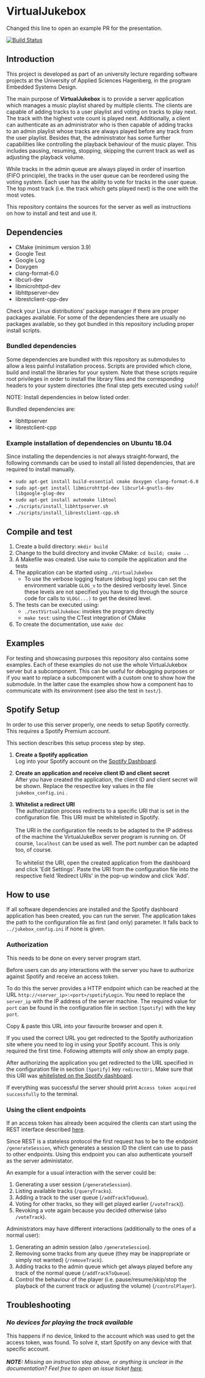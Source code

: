# VirtualJukebox

Changed this line to open an example PR for the presentation.

[![Build Status][1]][2]

## Introduction

This project is developed as part of an university lecture regarding software projects at the University of Applied Sciences Hagenberg, in the program Embedded Systems Design.

The main purpose of __VirtualJukebox__ is to provide a server application which manages a music playlist shared by
multiple clients. The clients are capable of adding tracks to a user playlist and voting on tracks to play next. The track
with the highest vote count is played next.
Additionally, a client can authenticate as an administrator who is then capable of adding tracks to an admin playlist
whose tracks are always played before any track from the user playlist. Besides that, the administrator has some further
capabilities like controlling the playback behaviour of the music player. This includes
pausing, resuming, stopping, skipping the current track as well as adjusting the playback volume.

While tracks in the admin queue are always played in order of insertion (FIFO principle), the tracks in the user queue can be reordered using the voting system. Each user has the ability to vote for tracks in the user queue. The top most track (i.e. the track which gets played next) is the one with the most votes.

This repository contains the sources for the server as well as instructions on how to install and test and use it.

## Dependencies

- CMake (minimum version 3.9)
- Google Test
- Google Log
- Doxygen
- clang-format-6.0
- libcurl-dev
- libmicrohttpd-dev
- libhttpserver-dev
- librestclient-cpp-dev

Check your Linux distributions' package manager if there are proper packages available. For some of the dependencies there are
usually no packages available, so they got bundled in this repository including proper install scripts.

### Bundled dependencies

Some dependencies are bundled with this repository as submodules to allow a less painful installation process.
Scripts are provided which clone, build and install the libraries for your system. Note that these scripts require root privileges in order to install the library files and the corresponding headers
to your system directories (the final step gets executed using `sudo`)!

NOTE: Install dependencies in below listed order.

Bundled dependencies are:

- libhttpserver
- librestclient-cpp

### Example installation of dependencies on Ubuntu 18.04

Since installing the dependencies is not always straight-forward, the following commands can be used to install all
listed dependencies, that are required to install manually.

- `sudo apt-get install build-essential cmake doxygen clang-format-6.0`
- `sudo apt-get install libmicrohttpd-dev libcurl4-gnutls-dev libgoogle-glog-dev`
- `sudo apt-get install automake libtool`
- `./scripts/install_libhttpserver.sh`
- `./scripts/install_librestclient-cpp.sh`

## Compile and test

1. Create a build directory: `mkdir build`
2. Change to the build directory and invoke CMake: `cd build; cmake ..`
3. A Makefile was created. Use `make` to compile the application and the tests
4. The application can be started using `./VirtualJukebox`
    - To use the verbose logging feature (debug logs) you can set the environment variable `GLOG_v` to the desired verbosity level. Since these levels are not specified you have to dig through the source code for calls to `VLOG(...)` to get the desired level.
5. The tests can be executed using:
    - `./testVirtualJukebox`: invokes the program directly
    - `make test`: using the CTest integration of CMake
6. To create the documentation, use `make doc`

## Examples

For testing and showcasing purposes this repository also contains some examples. Each of these examples do not use
the whole VirtualJukebox server but a subcomponent. This can be useful for debugging purposes or if you want to replace
a subcomponent with a custom one to show how the submodule. In the latter case the examples show how a component has to
communicate with its environment (see also the test in `test/`).

## Spotify Setup

In order to use this server properly, one needs to setup Spotify correctly. This requires a Spotify Premium account.

This section describes this setup process step by step.

1. **Create a Spotify application**\
Log into your Spotify account on the [Spotify Dashboard](https://developer.spotify.com/dashboard/login).

2. **Create an application and receive client ID and client secret**\
After you have created the application, the client ID and client secret will be shown. Replace the respective key values in the file `jukebox_config.ini` .

3. **Whitelist a redirect URI**\
The authorization process redirects to a specific URI that is set in the configuration file. This URI must be whitelisted in Spotify.\
\
The URI in the configuration file needs to be adapted to the IP address of the machine the VirtualJukeBox server program is running on. Of course, `localhost` can be used as well. The port number can be adapted too, of course.\
\
To whitelist the URI, open the created application from the dashboard and click 'Edit Settings'. Paste the URI from the configuration file into the respective field 'Redirect URIs' in the pop-up window and click 'Add'.


## How to use

If all software dependencies are installed and the Spotify dashboard application has been created, you can run the server. The application takes the path to the configuration file as first (and only) parameter. It falls back to `../jukebox_config.ini` if none is given.

### Authorization

This needs to be done on every server program start.

Before users can do any interactions with the server you have to authorize against Spotify and receive an access token.

To do this the server provides a HTTP endpoint which can be reached at the URL `http://<server_ip>:<port>/spotifyLogin`. You need to replace the `server_ip` with the IP address of the server machine. The required value for `port` can be found in the configuration file in section `[Spotify]` with the key `port`.

Copy & paste this URL into your favourite browser and open it.

If you used the correct URL you get redirected to the Spotify authorization site where you need to log in using your Spotify account. This is only required the first time. Following attempts will only show an empty page.

After authorizing the application you get redirected to the URL specified in the configuration file in section `[Spotify]` key `redirectUri`. Make sure that this URI was [whitelisted on the Spotify dashboard](#spotify-setup).

If everything was successful the server should print `Access token acquired successfully` to the terminal.

### Using the client endpoints

If an access token has already been acquired the clients can start using the REST interface described [here](./docs/html/rest_interface.html).

Since REST is a stateless protocol the first request has to be to the endpoint `/generateSession`, which generates a session ID the client can use to pass to other endpoints. Using this endpoint you can also authenticate yourself as the server administator.

An example for a usual interaction with the server could be:

1. Generating a user session (`/generateSession`).
2. Listing available tracks (`/queryTracks`).
3. Adding a track to the user queue (`/addTrackToQueue`).
4. Voting for other tracks, so they will get played earlier (`/voteTrack`)).
5. Revoking a vote again because you decided otherwise (also `/voteTrack`).

Administrators may have different interactions (additionally to the ones of a normal user):

1. Generating an admin session (also `/generateSession`).
2. Removing some tracks from any queue (they may be inappropriate or simply not wanted) (`/removeTrack`).
3. Adding tracks to the admin queue which get always played before any track of the normal queue (`/addTrackToQueue`).
4. Control the behaviour of the player (i.e. pause/resume/skip/stop the playback of the current track or adjusting the volume) (`/controlPlayer`).

## Troubleshooting

### _No devices for playing the track available_

This happens if no device, linked to the account which was used to get the access token, was found.
To solve it, start Spotify on any device with that specific account.\
\
_**NOTE:** Missing an instruction step above, or anything is unclear in the documentation? Feel free to open an issue ticket [here](https://github.com/skaupper/VirtualJukebox/issues)._


[1]: https://img.shields.io/travis/com/skaupper/virtualjukebox/master?label=Travis%20Build%20Status&logo=travis
[2]: https://travis-ci.com/skaupper/VirtualJukebox
